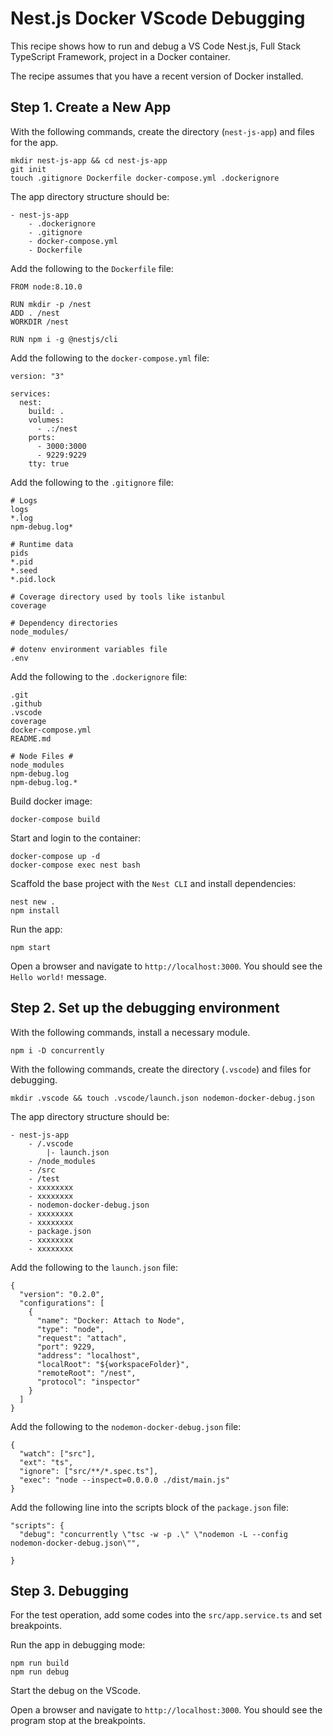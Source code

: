 # Nest.js Docker VScode Debugging

This recipe shows how to run and debug a VS Code Nest.js, Full Stack TypeScript Framework, project in a Docker container.

The recipe assumes that you have a recent version of Docker installed.

## Step 1. Create a New App

With the following commands, create the directory (`nest-js-app`) and files for the app.

```
mkdir nest-js-app && cd nest-js-app
git init
touch .gitignore Dockerfile docker-compose.yml .dockerignore
```

The app directory structure should be:

```
- nest-js-app
    - .dockerignore
    - .gitignore
    - docker-compose.yml
    - Dockerfile
```

Add the following to the `Dockerfile` file:

```
FROM node:8.10.0

RUN mkdir -p /nest
ADD . /nest
WORKDIR /nest

RUN npm i -g @nestjs/cli
```

Add the following to the `docker-compose.yml` file:

```
version: "3"

services:
  nest:
    build: .
    volumes:
      - .:/nest
    ports:
      - 3000:3000
      - 9229:9229
    tty: true
```

Add the following to the `.gitignore` file:

```
# Logs
logs
*.log
npm-debug.log*

# Runtime data
pids
*.pid
*.seed
*.pid.lock

# Coverage directory used by tools like istanbul
coverage

# Dependency directories
node_modules/

# dotenv environment variables file
.env
```

Add the following to the `.dockerignore` file:

```
.git
.github
.vscode
coverage
docker-compose.yml
README.md

# Node Files #
node_modules
npm-debug.log
npm-debug.log.*
```

Build docker image:

```
docker-compose build
```

Start and login to the container:

```
docker-compose up -d
docker-compose exec nest bash
```

Scaffold the base project with the `Nest CLI` and install dependencies:

```
nest new .
npm install
```

Run the app:

```
npm start
```

Open a browser and navigate to `http://localhost:3000`.
You should see the `Hello world!` message.

## Step 2. Set up the debugging environment

With the following commands, install a necessary module.

```
npm i -D concurrently
```

With the following commands, create the directory (`.vscode`) and files for debugging.

```
mkdir .vscode && touch .vscode/launch.json nodemon-docker-debug.json
```

The app directory structure should be:

```
- nest-js-app
    - /.vscode
        |- launch.json
    - /node_modules
    - /src
    - /test
    - xxxxxxxx
    - xxxxxxxx
    - nodemon-docker-debug.json
    - xxxxxxxx
    - xxxxxxxx
    - package.json
    - xxxxxxxx
    - xxxxxxxx
```

Add the following to the `launch.json` file:

```
{
  "version": "0.2.0",
  "configurations": [
    {
      "name": "Docker: Attach to Node",
      "type": "node",
      "request": "attach",
      "port": 9229,
      "address": "localhost",
      "localRoot": "${workspaceFolder}",
      "remoteRoot": "/nest",
      "protocol": "inspector"
    }
  ]
}
```

Add the following to the `nodemon-docker-debug.json` file:

```
{
  "watch": ["src"],
  "ext": "ts",
  "ignore": ["src/**/*.spec.ts"],
  "exec": "node --inspect=0.0.0.0 ./dist/main.js"
}
```

Add the following line into the scripts block of the `package.json` file:

```
"scripts": {
  "debug": "concurrently \"tsc -w -p .\" \"nodemon -L --config nodemon-docker-debug.json\"",

}
```

## Step 3. Debugging

For the test operation, add some codes into the `src/app.service.ts` and set breakpoints.

Run the app in debugging mode:

```
npm run build
npm run debug
```

Start the debug on the VScode.

Open a browser and navigate to `http://localhost:3000`.
You should see the program stop at the breakpoints.
